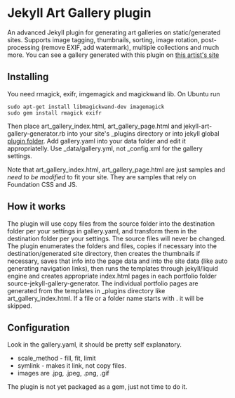 # Jekyll Art Gallery plugin

An advanced Jekyll plugin for generating art galleries on static/generated sites. Supports image tagging, thumbnails, sorting, image rotation, post-processing (remove EXIF, add watermark), multiple collections and much more.
You can see a gallery generated with this plugin on [this artist's site](http://olgaivkin.com)

## Installing
You need rmagick, exifr, imgemagick and magickwand lib. On Ubuntu run

	sudo apt-get install libmagickwand-dev imagemagick
	sudo gem install rmagick exifr

Then place art_gallery_index.html, art_gallery_page.html and jekyll-art-gallery-generator.rb into your site's _plugins directory or into jekyll global [plugin folder](https://github.com/jekyll/jekyll/blob/master/site/_docs/plugins.md). Add gallery.yaml into your data folder and edit it appropriatelly.
Use _data/gallery.yml, not _config.xml for the gallery settings.

Note that  art_gallery_index.html, art_gallery_page.html are just samples and *need to be modified* to fit your site. They are samples that rely on Foundation CSS and JS.

## How it works

The plugin will use copy files from the source folder into the destination folder per your settings in gallery.yaml, and transform them in the destination folder per your settings. The source files will never be changed.
The plugin enumerates the folders and files, copies if necessary into the destination/generated site directory, then creates the thumbnails if necessary, saves that info into the page
 data and into the site data (like auto generating navigation links), then runs the templates through jekyll/liquid engine and creates appropriate index.html pages in each portfolio folder
source-jekyll-gallery-generator. The individual portfolio pages are generated from the templates in _plugins directory like art_gallery_index.html. If a file or a folder name starts with . it will be skipped.

## Configuration

Look in the gallery.yaml, it should be pretty self explanatory.

* scale_method - fill, fit, limit
* symlink - makes it link, not copy files.
* images are .jpg, .jpeg, .png, .gif

The plugin is not yet packaged as a gem, just not time to do it.
